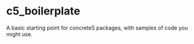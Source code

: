 c5_boilerplate
==============

A basic starting point for concrete5 packages, with samples of code you might use.
